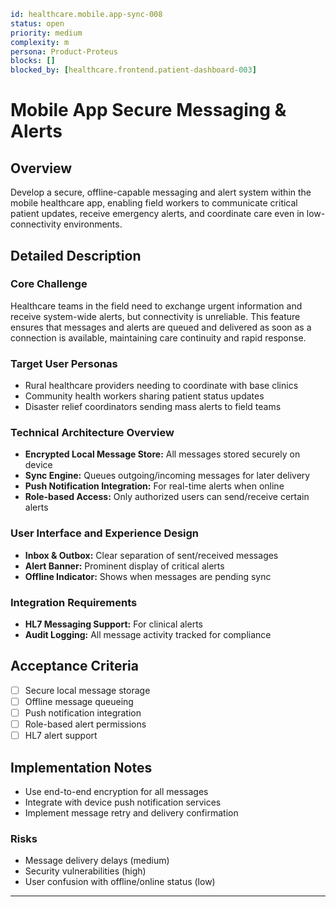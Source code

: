```yaml
id: healthcare.mobile.app-sync-008
status: open
priority: medium
complexity: m
persona: Product-Proteus
blocks: []
blocked_by: [healthcare.frontend.patient-dashboard-003]
```

# Mobile App Secure Messaging & Alerts

## Overview

Develop a secure, offline-capable messaging and alert system within the mobile healthcare app, enabling field workers to communicate critical patient updates, receive emergency alerts, and coordinate care even in low-connectivity environments.

## Detailed Description

### Core Challenge

Healthcare teams in the field need to exchange urgent information and receive system-wide alerts, but connectivity is unreliable. This feature ensures that messages and alerts are queued and delivered as soon as a connection is available, maintaining care continuity and rapid response.

### Target User Personas

- Rural healthcare providers needing to coordinate with base clinics
- Community health workers sharing patient status updates
- Disaster relief coordinators sending mass alerts to field teams

### Technical Architecture Overview

- **Encrypted Local Message Store:** All messages stored securely on device
- **Sync Engine:** Queues outgoing/incoming messages for later delivery
- **Push Notification Integration:** For real-time alerts when online
- **Role-based Access:** Only authorized users can send/receive certain alerts

### User Interface and Experience Design

- **Inbox & Outbox:** Clear separation of sent/received messages
- **Alert Banner:** Prominent display of critical alerts
- **Offline Indicator:** Shows when messages are pending sync

### Integration Requirements

- **HL7 Messaging Support:** For clinical alerts
- **Audit Logging:** All message activity tracked for compliance

## Acceptance Criteria

- [ ] Secure local message storage
- [ ] Offline message queueing
- [ ] Push notification integration
- [ ] Role-based alert permissions
- [ ] HL7 alert support

## Implementation Notes

- Use end-to-end encryption for all messages
- Integrate with device push notification services
- Implement message retry and delivery confirmation

### Risks

- Message delivery delays (medium)
- Security vulnerabilities (high)
- User confusion with offline/online status (low)

---
